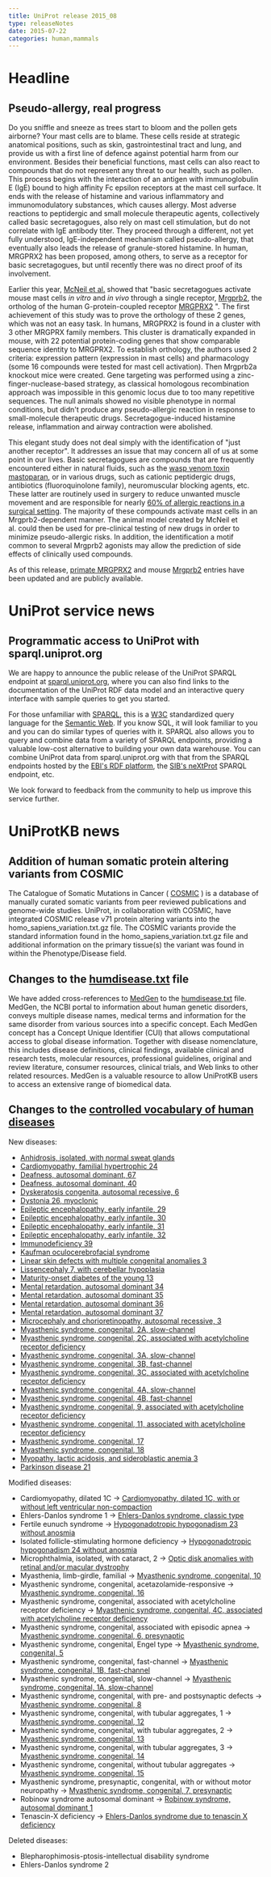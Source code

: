 ```yaml
---
title: UniProt release 2015_08
type: releaseNotes
date: 2015-07-22
categories: human,mammals
---
```


# Headline

## Pseudo-allergy, real progress

Do you sniffle and sneeze as trees start to bloom and the pollen gets airborne? Your mast cells are to blame. These cells reside at strategic anatomical positions, such as skin, gastrointestinal tract and lung, and provide us with a first line of defence against potential harm from our environment. Besides their beneficial functions, mast cells can also react to compounds that do not represent any threat to our health, such as pollen. This process begins with the interaction of an antigen with immunoglobulin E (IgE) bound to high affinity Fc epsilon receptors at the mast cell surface. It ends with the release of histamine and various inflammatory and immunomodulatory substances, which causes allergy. Most adverse reactions to peptidergic and small molecule therapeutic agents, collectively called basic secretagogues, also rely on mast cell stimulation, but do not correlate with IgE antibody titer. They proceed through a different, not yet fully understood, IgE-independent mechanism called pseudo-allergy, that eventually also leads the release of granule-stored histamine. In human, MRGPRX2 has been proposed, among others, to serve as a receptor for basic secretagogues, but until recently there was no direct proof of its involvement.

Earlier this year, [McNeil et al.](http://www.ncbi.nlm.nih.gov/pubmed/25517090) showed that "basic secretagogues activate mouse mast cells _in vitro_ and _in vivo_ through a single receptor, [Mrgprb2](http://www.uniprot.org/uniprotkb?query=Q3KNA1), the ortholog of the human G-protein-coupled receptor [MRGPRX2](http://www.uniprot.org/uniprotkb?query=Q96LB1) ". The first achievement of this study was to prove the orthology of these 2 genes, which was not an easy task. In humans, MRGPRX2 is found in a cluster with 3 other MRGPRX family members. This cluster is dramatically expanded in mouse, with 22 potential protein-coding genes that show comparable sequence identity to MRGPRX2. To establish orthology, the authors used 2 criteria: expression pattern (expression in mast cells) and pharmacology (some 16 compounds were tested for mast cell activation). Then Mrgprb2a knockout mice were created. Gene targeting was performed using a zinc-finger-nuclease-based strategy, as classical homologous recombination approach was impossible in this genomic locus due to too many repetitive sequences. The null animals showed no visible phenotype in normal conditions, but didn't produce any pseudo-allergic reaction in response to small-molecule therapeutic drugs. Secretagogue-induced histamine release, inflammation and airway contraction were abolished.

This elegant study does not deal simply with the identification of "just another receptor". It addresses an issue that may concern all of us at some point in our lives. Basic secretagogues are compounds that are frequently encountered either in natural fluids, such as the [wasp venom toxin mastoparan](https://en.wikipedia.org/wiki/Mastoparan), or in various drugs, such as cationic peptidergic drugs, antibiotics (fluoroquinolone family), neuromuscular blocking agents, etc. These latter are routinely used in surgery to reduce unwanted muscle movement and are responsible for nearly [60% of allergic reactions in a surgical setting](http://www.ncbi.nlm.nih.gov/pubmed/21497888). The majority of these compounds activate mast cells in an Mrgprb2-dependent manner. The animal model created by McNeil et al. could then be used for pre-clinical testing of new drugs in order to minimize pseudo-allergic risks. In addition, the identification a motif common to several Mrgprb2 agonists may allow the prediction of side effects of clinically used compounds.

As of this release, [primate MRGPRX2](http://www.uniprot.org/uniprotkb?query=gene:mrgprx2+NOT+organism:10090+AND+reviewed:true) and mouse [Mrgprb2](http://www.uniprot.org/uniprotkb?query=Q3KNA1) entries have been updated and are publicly available.

# UniProt service news

## Programmatic access to UniProt with sparql.uniprot.org

We are happy to announce the public release of the UniProt SPARQL endpoint at [sparql.uniprot.org](http://sparql.uniprot.org), where you can also find links to the documentation of the UniProt RDF data model and an interactive query interface with sample queries to get you started.

For those unfamiliar with [SPARQL](https://en.wikipedia.org/wiki/SPARQL), this is a [W3C](https://en.wikipedia.org/wiki/World_Wide_Web_Consortium) standardized query language for the [Semantic Web](https://en.wikipedia.org/wiki/Semantic_Web). If you know SQL, it will look familiar to you and you can do similar types of queries with it. SPARQL also allows you to query and combine data from a variety of SPARQL endpoints, providing a valuable low-cost alternative to building your own data warehouse. You can combine UniProt data from sparql.uniprot.org with that from the SPARQL endpoints hosted by the [EBI's RDF platform](https://www.ebi.ac.uk/rdf/), the [SIB's neXtProt](http://snorql.nextprot.org) SPARQL endpoint, etc.

We look forward to feedback from the community to help us improve this service further.

# UniProtKB news

## Addition of human somatic protein altering variants from COSMIC

The Catalogue of Somatic Mutations in Cancer ( [COSMIC](http://cancer.sanger.ac.uk/cosmic) ) is a database of manually curated somatic variants from peer reviewed publications and genome-wide studies. UniProt, in collaboration with COSMIC, have integrated COSMIC release v71 protein altering variants into the homo_sapiens_variation.txt.gz file. The COSMIC variants provide the standard information found in the homo_sapiens_variation.txt.gz file and additional information on the primary tissue(s) the variant was found in within the Phenotype/Disease field.

## Changes to the [humdisease.txt](https://ftp.uniprot.org/pub/databases/uniprot/current_release/knowledgebase/complete/docs/humdisease) file

We have added cross-references to [MedGen](http://www.ncbi.nlm.nih.gov/medgen/) to the [humdisease.txt](https://ftp.uniprot.org/pub/databases/uniprot/current_release/knowledgebase/complete/docs/humdisease) file. MedGen, the NCBI portal to information about human genetic disorders, conveys multiple disease names, medical terms and information for the same disorder from various sources into a specific concept. Each MedGen concept has a Concept Unique Identifier (CUI) that allows computational access to global disease information. Together with disease nomenclature, this includes disease definitions, clinical findings, available clinical and research tests, molecular resources, professional guidelines, original and review literature, consumer resources, clinical trials, and Web links to other related resources. MedGen is a valuable resource to allow UniProtKB users to access an extensive range of biomedical data.

## Changes to the [controlled vocabulary of human diseases](https://ftp.uniprot.org/pub/databases/uniprot/current_release/knowledgebase/complete/docs/humdisease)

New diseases:

- [Anhidrosis, isolated, with normal sweat glands](http://www.uniprot.org/diseases/DI-04405)
- [Cardiomyopathy, familial hypertrophic 24](http://www.uniprot.org/diseases/DI-04407)
- [Deafness, autosomal dominant, 67](http://www.uniprot.org/diseases/DI-04416)
- [Deafness, autosomal dominant, 40](http://www.uniprot.org/diseases/DI-04417)
- [Dyskeratosis congenita, autosomal recessive, 6](http://www.uniprot.org/diseases/DI-04424)
- [Dystonia 26, myoclonic](http://www.uniprot.org/diseases/DI-04408)
- [Epileptic encephalopathy, early infantile, 29](http://www.uniprot.org/diseases/DI-04412)
- [Epileptic encephalopathy, early infantile, 30](http://www.uniprot.org/diseases/DI-04413)
- [Epileptic encephalopathy, early infantile, 31](http://www.uniprot.org/diseases/DI-04414)
- [Epileptic encephalopathy, early infantile, 32](http://www.uniprot.org/diseases/DI-04415)
- [Immunodeficiency 39](http://www.uniprot.org/diseases/DI-04423)
- [Kaufman oculocerebrofacial syndrome](http://www.uniprot.org/diseases/DI-04406)
- [Linear skin defects with multiple congenital anomalies 3](http://www.uniprot.org/diseases/DI-04409)
- [Lissencephaly 7, with cerebellar hypoplasia](http://www.uniprot.org/diseases/DI-04422)
- [Maturity-onset diabetes of the young 13](http://www.uniprot.org/diseases/DI-04404)
- [Mental retardation, autosomal dominant 34](http://www.uniprot.org/diseases/DI-04418)
- [Mental retardation, autosomal dominant 35](http://www.uniprot.org/diseases/DI-04419)
- [Mental retardation, autosomal dominant 36](http://www.uniprot.org/diseases/DI-04420)
- [Mental retardation, autosomal dominant 37](http://www.uniprot.org/diseases/DI-04421)
- [Microcephaly and chorioretinopathy, autosomal recessive, 3](http://www.uniprot.org/diseases/DI-04411)
- [Myasthenic syndrome, congenital, 2A, slow-channel](http://www.uniprot.org/diseases/DI-04393)
- [Myasthenic syndrome, congenital, 2C, associated with acetylcholine receptor deficiency](http://www.uniprot.org/diseases/DI-04398)
- [Myasthenic syndrome, congenital, 3A, slow-channel](http://www.uniprot.org/diseases/DI-04394)
- [Myasthenic syndrome, congenital, 3B, fast-channel](http://www.uniprot.org/diseases/DI-04395)
- [Myasthenic syndrome, congenital, 3C, associated with acetylcholine receptor deficiency](http://www.uniprot.org/diseases/DI-04399)
- [Myasthenic syndrome, congenital, 4A, slow-channel](http://www.uniprot.org/diseases/DI-04397)
- [Myasthenic syndrome, congenital, 4B, fast-channel](http://www.uniprot.org/diseases/DI-04396)
- [Myasthenic syndrome, congenital, 9, associated with acetylcholine receptor deficiency](http://www.uniprot.org/diseases/DI-04400)
- [Myasthenic syndrome, congenital, 11, associated with acetylcholine receptor deficiency](http://www.uniprot.org/diseases/DI-04401)
- [Myasthenic syndrome, congenital, 17](http://www.uniprot.org/diseases/DI-04402)
- [Myasthenic syndrome, congenital, 18](http://www.uniprot.org/diseases/DI-04403)
- [Myopathy, lactic acidosis, and sideroblastic anemia 3](http://www.uniprot.org/diseases/DI-04410)
- [Parkinson disease 21](http://www.uniprot.org/diseases/DI-04425)

Modified diseases:

- Cardiomyopathy, dilated 1C -&gt; [Cardiomyopathy, dilated 1C, with or without left ventricular non-compaction](http://www.uniprot.org/diseases/DI-00212)
- Ehlers-Danlos syndrome 1 -&gt; [Ehlers-Danlos syndrome, classic type](http://www.uniprot.org/diseases/DI-00436)
- Fertile eunuch syndrome -&gt; [Hypogonadotropic hypogonadism 23 without anosmia](http://www.uniprot.org/diseases/DI-01614)
- Isolated follicle-stimulating hormone deficiency -&gt; [Hypogonadotropic hypogonadism 24 without anosmia](http://www.uniprot.org/diseases/DI-01840)
- Microphthalmia, isolated, with cataract, 2 -&gt; [Optic disk anomalies with retinal and/or macular dystrophy](http://www.uniprot.org/diseases/DI-00757)
- Myasthenia, limb-girdle, familial -&gt; [Myasthenic syndrome, congenital, 10](http://www.uniprot.org/diseases/DI-00494)
- Myasthenic syndrome, congenital, acetazolamide-responsive -&gt; [Myasthenic syndrome, congenital, 16](http://www.uniprot.org/diseases/DI-00365)
- Myasthenic syndrome, congenital, associated with acetylcholine receptor deficiency -&gt; [Myasthenic syndrome, congenital, 4C, associated with acetylcholine receptor deficiency](http://www.uniprot.org/diseases/DI-00369)
- Myasthenic syndrome, congenital, associated with episodic apnea -&gt; [Myasthenic syndrome, congenital, 6, presynaptic](http://www.uniprot.org/diseases/DI-00370)
- Myasthenic syndrome, congenital, Engel type -&gt; [Myasthenic syndrome, congenital, 5](http://www.uniprot.org/diseases/DI-00366)
- Myasthenic syndrome, congenital, fast-channel -&gt; [Myasthenic syndrome, congenital, 1B, fast-channel](http://www.uniprot.org/diseases/DI-00367)
- Myasthenic syndrome, congenital, slow-channel -&gt; [Myasthenic syndrome, congenital, 1A, slow-channel](http://www.uniprot.org/diseases/DI-00368)
- Myasthenic syndrome, congenital, with pre- and postsynaptic defects -&gt; [Myasthenic syndrome, congenital, 8](http://www.uniprot.org/diseases/DI-04109)
- Myasthenic syndrome, congenital, with tubular aggregates, 1 -&gt; [Myasthenic syndrome, congenital, 12](http://www.uniprot.org/diseases/DI-03084)
- Myasthenic syndrome, congenital, with tubular aggregates, 2 -&gt; [Myasthenic syndrome, congenital, 13](http://www.uniprot.org/diseases/DI-03511)
- Myasthenic syndrome, congenital, with tubular aggregates, 3 -&gt; [Myasthenic syndrome, congenital, 14](http://www.uniprot.org/diseases/DI-04340)
- Myasthenic syndrome, congenital, without tubular aggregates -&gt; [Myasthenic syndrome, congenital, 15](http://www.uniprot.org/diseases/DI-04339)
- Myasthenic syndrome, presynaptic, congenital, with or without motor neuropathy -&gt; [Myasthenic syndrome, congenital, 7, presynaptic](http://www.uniprot.org/diseases/DI-04255)
- Robinow syndrome autosomal dominant -&gt; [Robinow syndrome, autosomal dominant 1](http://www.uniprot.org/diseases/DI-03227)
- Tenascin-X deficiency -&gt; [Ehlers-Danlos syndrome due to tenascin X deficiency](http://www.uniprot.org/diseases/DI-01097)

Deleted diseases:

- Blepharophimosis-ptosis-intellectual disability syndrome
- Ehlers-Danlos syndrome 2
